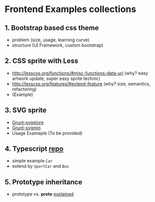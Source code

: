 # Frontend Examples collections

## 1. Bootstrap based css theme
   - problem (size, usage, learning curve)
   - structure (UI Framework, custom bootstrap)

## 2. CSS sprite with Less
   - http://lesscss.org/functions/#misc-functions-data-uri (why? easy artwork update, super easy sprite technic)
   - http://lesscss.org/features/#extend-feature (why? size, semantics, refactoring)
   - (Example)
 
## 3. SVG sprite
  - [Grunt-svgstore](https://github.com/FWeinb/grunt-svgstore)
  - [Grunt-svgmin](https://github.com/sindresorhus/grunt-svgmin)
  - Usage Examaple (To be provided)

## 4. Typescript [repo](/ts/)
 - simple example `Car`
 - extend by `SportCar` and `Bus`

## 5. Prototype inheritance
  - prototype vs. __proto__ [explained](http://stackoverflow.com/questions/9959727/proto-vs-prototype-in-javascript)
